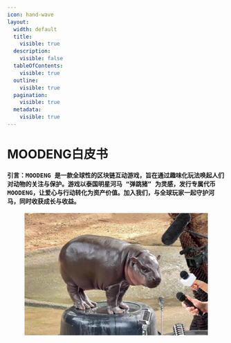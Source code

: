 ```yaml
---
icon: hand-wave
layout:
  width: default
  title:
    visible: true
  description:
    visible: false
  tableOfContents:
    visible: true
  outline:
    visible: true
  pagination:
    visible: true
  metadata:
    visible: true
---
```


# MOODENG白皮书

#### <kbd>**引言：MOODENG 是一款全球性的区块链互动游戏，旨在通过趣味化玩法唤起人们对动物的关注与保护。游戏以泰国明星河马 “弹跳猪” 为灵感，发行专属代币 MOODENG，让爱心与行动转化为资产价值。加入我们，与全球玩家一起守护河马，同时收获成长与收益。**</kbd>

<figure><img src=".gitbook/assets/image.png" alt=""><figcaption></figcaption></figure>

